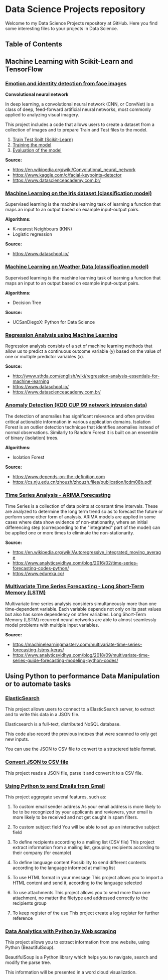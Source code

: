 # Data Science Projects repository
Welcome to my Data Science Projects repository at GitHub. Here you find some interesting files to your projects in Data Science.


## Table of Contents

## Machine	Learning with Scikit-Learn and TensorFlow 

### [Emotion and identity detection from face images](https://github.com/rvalins/Data-Science-projects/tree/master/emotion-identity-detection)

**Convolutional neural network**

In deep learning, a convolutional neural network (CNN, or ConvNet) is a class of deep, feed-forward artificial neural networks, most commonly applied to analyzing visual imagery.

This project includes a code that allows users to create a dataset from a collection of images and to prepare Train and Test files to the model.

1. [Train Test Spilt (Scikit-Learn)](https://github.com/rvalins/Data-Science-projects/blob/master/emotion-identity-detection/prepare_train_test%20dataframes.ipynb)
2. [Training the model](https://github.com/rvalins/Data-Science-projects/blob/master/emotion-identity-detection/emotion-identity-detection.ipynb)
3. [Evaluation of the model](https://github.com/rvalins/Data-Science-projects/blob/master/emotion-identity-detection/validating_model.ipynb)

**Source:**
- https://en.wikipedia.org/wiki/Convolutional_neural_network
- https://www.kaggle.com/c/facial-keypoints-detector
- https://www.datascienceacademy.com.br/


### [Machine Learning on the Iris dataset (classification model)](https://github.com/rvalins/Data-Science-projects/blob/master/classification-models/classification_model.ipynb)
Supervised learning is the machine learning task of learning a function that maps an input to an output based on example input-output pairs.

**Algorithms:**
- K-nearest Neighbours (KNN)
- Logistic regression

**Source:**
- https://www.dataschool.io/


### [Machine Learning on Weather Data (classification model)](https://github.com/rvalins/Data-Science-projects/blob/master/decision-tree/decision_tree.ipynb)
Supervised learning is the machine learning task of learning a function that maps an input to an output based on example input-output pairs.

**Algorithms:**
- Decision Tree

**Source:**
- UCSanDiegoX: Python for Data Science


### [Regression Analysis using Machine Learning](https://github.com/rvalins/Data-Science-projects/blob/master/regression-model/linear_regression.ipynb)
Regression analysis consists of a set of machine learning methods that allow us to predict a continuous outcome variable (y) based on the value of one or multiple predictor variables (x).

**Source:**
- http://www.sthda.com/english/wiki/regression-analysis-essentials-for-machine-learning
- https://www.dataschool.io/
- https://www.datascienceacademy.com.br/


### [Anomaly Detection (KDD CUP 99 network intrusion data)](https://github.com/rvalins/Data-Science-projects/blob/master/anomaly-detection/anomaly_detection_isolation_forest.ipynb)
The detection of anomalies has signiﬁcant relevance and often provides critical actionable information in various application domains.
Isolation Forest is an outlier detection technique that identifies anomalies instead of normal observations. Similarly to Random Forest it is built on an ensemble of binary (isolation) trees. 

**Algorithms:**
- Isolation Forest

**Source:**
- https://www.depends-on-the-definition.com
- https://cs.nju.edu.cn/zhouzh/zhouzh.files/publication/icdm08b.pdf


### [Time Series Analysis - ARIMA Forecasting](https://github.com/rvalins/Data-Science-projects/blob/master/time_series_analysis/ARIMA_forecasting.ipynb)
Time Series is a collection of data points at constant time intervals. These are analyzed to determine the long term trend so as to forecast the future or perform some other form of analysis.
ARIMA models are applied in some cases where data show evidence of non-stationarity, where an initial differencing step (corresponding to the "integrated" part of the model) can be applied one or more times to eliminate the non-stationarity.

**Source:**
- https://en.wikipedia.org/wiki/Autoregressive_integrated_moving_average
- https://www.analyticsvidhya.com/blog/2016/02/time-series-forecasting-codes-python/
- https://www.edureka.co/


### [Multivariate Time Series Forecasting - Long Short-Term Memory (LSTM)](https://github.com/rvalins/Data-Science-projects/blob/master/multivariate_time_series_lstm/multivariate_time_series_lstm.ipynb)
Multivariate time series analysis considers simultaneously more than one time-dependent variable. Each variable depends not only on its past values but also has some dependency on other variables.
Long Short-Term Memory (LSTM) recurrent neural networks are able to almost seamlessly model problems with multiple input variables.

**Source:**
- https://machinelearningmastery.com/multivariate-time-series-forecasting-lstms-keras/
- https://www.analyticsvidhya.com/blog/2018/09/multivariate-time-series-guide-forecasting-modeling-python-codes/


## Using Python to performance Data Manipulation or to automate tasks

### [ElasticSearch](https://github.com/rvalins/Data-Science-projects/blob/master/elasticsearch/ElasticSearch_connection.ipynb)
This project allows users to connect to a ElasticSearch server, to extract and to write this data in a JSON file.

Elasticsearch is a full-text, distributed NoSQL database.

This code also record the previous indexes that were scanned to only get new inputs.

You can use the JSON to CSV file to convert to a structered table format.

### [Convert JSON to CSV file](https://github.com/rvalins/Data-Science-projects/blob/master/json_to_csv/json_to_csv-file.ipynb)
This project reads a JSON file, parse it and convert it to a CSV file.


### [Using Python to send Emails from Gmail](https://github.com/rvalins/Data-Science-projects/blob/master/send_email/send_email.ipynb)
This project aggregate several features, such as:
1. To custom email sender address
As your email address is more likely to be to be recognized by your applicants and reviewers, your email is more likely to be received and not get caught in spam filters.

2. To custom subject field
You will be able to set up an interactive subject field

3. To define recipients according to a mailing list (CSV file)
This project extract information from a mailing list, grouping recipients according to their company (for example)

4. To define language content
Possibility to send different contents according to the language informed at mailing list

5. To use HTML format in your message
This project allows you to import a HTML content and send it, according to the language selected

6. To use attachments
This project allows you to send more than one attachment, no matter the filetype and addressed correctly to the recipients group

7. To keep register of the use
This project create a log register for further reference


### [Data Analytics with Python by Web scraping](https://github.com/rvalins/Data-Science-projects/blob/master/webscraping/WebScraping.ipynb)
This project allows you to extract information from one website, using Python (BeautifulSoup).

BeautifulSoup is a Python library which helps you to navigate, search and modify the parse tree.

This information will be presented in a word cloud visualization.

